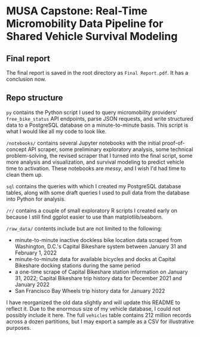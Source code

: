 # MUSA Capstone: Real-Time Micromobility Data Pipeline for Shared Vehicle Survival Modeling

## Final report

The final report is saved in the root directory as `Final Report.pdf`. It has a conclusion now.

## Repo structure

`py` contains the Python script I used to query micromobility providers' `free_bike_status` API endpoints, parse JSON requests, and write structured data to a PostgreSQL database on a minute-to-minute basis. This script is what I would like all my code to look like.

`/notebooks/` contains several Jupyter notebooks with the initial proof-of-concept API scraper, some preliminary exploratory analysis, some technical problem-solving, the revised scraper that I turned into the final script, some more analysis and visualization, and survival modeling to predict vehicle time to activation. These notebooks are _messy_, and I wish I'd had time to clean them up.

`sql` contains the queries with which I created my PostgreSQL database tables, along with some draft queries I used to pull data from the database into Python for analysis.

`/r/` contains a couple of small exploratory R scripts I created early on because I still find ggplot easier to use than matplotlib/seaborn.

`/raw_data/` contents include but are not limited to the following: 

- minute-to-minute inactive dockless bike location data scraped from Washington, D.C.'s Capital Bikeshare system between January 31 and February 1, 2022
- minute-to-minute data for available bicycles and docks at Capital Bikeshare docking stations during the same period
- a one-time scrape of Capital Bikeshare station information on January 31, 2022; Capital Bikeshare trip history data for December 2021 and January 2022
- San Francisco Bay Wheels trip history data for January 2022

I have reorganized the old data slightly and will update this README to reflect it. Due to the enormous size of my vehicle database, I could not possibly include it here. The full `vehicles` table contains 212 million records across a dozen partitions, but I may export a sample as a CSV for illustrative purposes.
